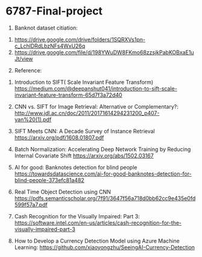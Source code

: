 # 6787-Final-project
1. Banknot dataset citiation: 
1) https://drive.google.com/drive/folders/1SQRXVs1pn-c_LchlDRdLbzNFs4WxU26q
2) https://drive.google.com/file/d/198YWuDW8FKmo68zzsjkPabKOBxaE1uJt/view

2. Reference:
1) Introduction to SIFT( Scale Invariant Feature Transform) https://medium.com/@deepanshut041/introduction-to-sift-scale-invariant-feature-transform-65d7f3a72d40
2) CNN vs. SIFT for Image Retrieval: Alternative or Complementary?: http://www.jdl.ac.cn/doc/2011/20171614294231200_p407-yan%20(1).pdf
3) SIFT Meets CNN: A Decade Survey of Instance Retrieval https://arxiv.org/pdf/1608.01807.pdf
4) Batch Normalization: Accelerating Deep Network Training by Reducing Internal Covariate Shift https://arxiv.org/abs/1502.03167
5) AI for good: Banknotes detection for blind people https://towardsdatascience.com/ai-for-good-banknotes-detection-for-blind-people-373efc81a482
6) Real Time Object Detection using CNN https://pdfs.semanticscholar.org/7f91/3647f56a718d0bb62cc9e435e0fd599f57a7.pdf

1) Cash Recognition for the Visually Impaired: Part 3: https://software.intel.com/en-us/articles/cash-recognition-for-the-visually-impaired-part-3
2) How to Develop a Currency Detection Model using Azure Machine Learning: https://github.com/xiaoyongzhu/SeeingAI-Currency-Detection



